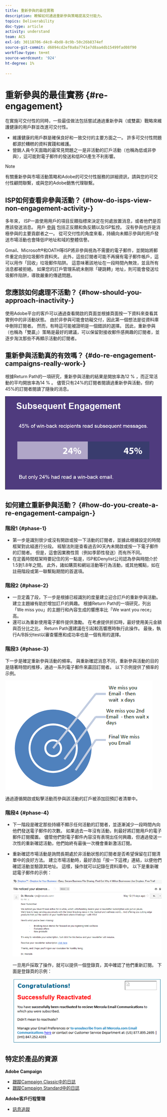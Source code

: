 ```yaml
---
title: 重新參與的最佳實務
description: 瞭解如何通過重新參與策略提高交付能力。
topics: Deliverability
doc-type: article
activity: understand
team: ACS
exl-id: 30118706-d4c0-4bd8-8c9b-50c26b8374ef
source-git-commit: d6094cd2ef0a8a7741e7d8aa4db15499fad08f90
workflow-type: tm+mt
source-wordcount: '924'
ht-degree: 1%

---
```


# 重新參與的最佳實務 {#re-engagement}

在實施可交付性的同時，一些最佳做法包括嘗試通過重新參與（或雙贏）戰略來維護健康的用戶群並改進可交付性。

* 維護健康的用戶群是確保良好和一致交付的主要方面之一。 許多可交付性問題都源於糟糕的資料實踐和維護。
* 營銷人員今天面臨的最常見問題之一是非活動的訂戶活動（也稱為低或非參與），這可能對電子郵件的發送和低ROI產生不利影響。

>[!NOTE]
>
>有關重新參與市場活動策略和Adobe的可交付性服務的詳細資訊，請與您的可交付性顧問聯繫，或與您的Adobe銷售代理聯繫。

## ISP如何查看非參與活動？ {#how-do-isps-view-non-engagement-activity-}

多年來， ISP一直使用用戶的項目反饋指標來決定在何處放置消息，或者他們是否應該發送消息。 用戶 [參與](/help/engagement.md) 包括正反饋和負反饋以及ISP監控。 沒有參與也許是消極參與的主要貢獻者之一。 從可交付性的角度來看，持續向未顯示參與的用戶發送市場活動也會降低IP地址和域的整體信譽。

Gmail、Microsoft®和OATH等ISP將非參與視為不需要的電子郵件，並開始將郵件重定向到垃圾郵件資料夾。 此外，這些訂閱者可能不再擁有電子郵件帳戶，這可以用作「回收」垃圾郵件陷阱。 這意味著該地址在一段時間內無效，並且所有消息都被拒絕。 如果您的訂戶管理系統未刪除「硬跳轉」地址，則可能會發送垃圾郵件陷阱，導致嚴重的傳遞問題。

## 您應該如何處理不活動？ {#how-should-you-approach-inactivity-}

使用Adobe平台的客戶可以通過查看開啟的頁面並根據頁面按一下資料來查看其實例中的非活動狀態。 由於非參與可能會妨礙交付，因此第一個想法是從資料庫中刪除訂閱者。 然而，有時這可能被證明是一個錯誤的選擇。 因此，重新參與（也稱為「雙贏」）策略是最好的建議，可以保留對接收郵件感興趣的訂閱者，並逐步淘汰那些不再顯示活動的訂閱者。

## 重新參與活動真的有效嗎？ {#do-re-engagement-campaigns-really-work-}

根據Return Path的一項研究，重新參與活動的結果是開放率為12 % ，而正常活動的平均開放率為14 % 。 儘管只有24%的訂閱者閱讀過重新參與活動，但約45%的訂閱者閱讀了隨後的消息。

![](../../help/assets/deliverability_implementation_1.png)

## 如何建立重新參與活動？ {#how-do-you-create-a-re-engagement-campaign-}

### 階段1 {#phase-1}

* 第一步是識別很少或沒有開啟或按一下活動的訂閱者，並據此根據設定的時間框架對此組進行分段。 經驗法則是查看過去90天內未開啟或按一下電子郵件的訂閱者。 但是，這會因業務性質（例如季節性發送）而有所不同。
* 在定義時間框架時要記住的另一點是，ISP和Denylist公司認為參與時間介於1.5到1.8年之間。 此外，諸如購買和網站活動等行為活動，或其他觸點，如在註冊階段或第一聯繫點期間的首選項。

### 階段2 {#phase-2}

* 一旦定義了段，下一步是根據已經識別的度量建立迎合訂戶的重新參與活動。 建立主題線有助於增加訂戶的興趣。 根據Return Path的一項研究，列出「We miss you」的主題行和內容生成的響應率比「We want you rece」高。
* 還可以為重新使用電子郵件提供激勵。 在考慮提供折扣時，最好使用美元金額與百分比之比。 Return Path還建議在引起較高響應時執行此操作。 最後，執行A/B拆分test以審查響應和成功率也是一個有用的選擇。

### 階段3 {#phase-3}

下一步是確定重新參與活動的頻率。 與重新確認消息不同，重新參與活動的目的是隨著時間的推移，通過一系列電子郵件來贏回訂閱者。 以下示例提供了頻率的示例。

![](../../help/assets/deliverability_implementation_2.png)

通過遵循開啟或點擊活動而參與該活動的訂戶被添加回預訂者清單中。

### 階段4 {#phase-4}

* 下一階段是確定那些持續不顯示任何活動的訂閱者，並逐漸減少一段時間內向他們發送電子郵件的次數。 如果過去一年沒有活動，則最好將訂閱用戶的電子郵件訂閱擱置。 儘管他們對電子郵件內容沒有表現出任何興趣，但通過發送一次性的重新確認活動，他們始終有最後一次機會重新激活訂閱。
* 重新確認市場活動是詢問長期處於非活動狀態的訂閱者是否希望保留在訂閱清單中的良好方法。 建立市場活動時，最好添加「按一下這裡」連結，以便他們確認活動並驗證其地址。 這樣，操作就可以記錄在資料庫中。 以下是重新確認電子郵件的示例：

   ![](../../help/assets/deliverability_implementation_3.png)

   一旦用戶採取了操作，就可以提供一個登錄頁，其中確認了他們重新訂閱。 下面是登錄頁的示例：

   ![](../../help/assets/deliverability_implementation_4.png)

## 特定於產品的資源

**Adobe Campaign**

* [跟蹤Campaign Classic中的日誌](https://experienceleague.adobe.com/docs/campaign-classic/using/sending-messages/monitoring-deliveries/delivery-dashboard.html#tracking-logs)
* [跟蹤Campaign Standard中的日誌](https://experienceleague.adobe.com/docs/campaign-standard/using/testing-and-sending/sending-and-tracking-messages/tracking-messages.html#tracking-logs)

**Adobe客戶行程管理**

* [訊息追蹤](https://experienceleague.adobe.com/docs/journey-optimizer/using/reporting/message-tracking.html?lang=zh-Hant)
